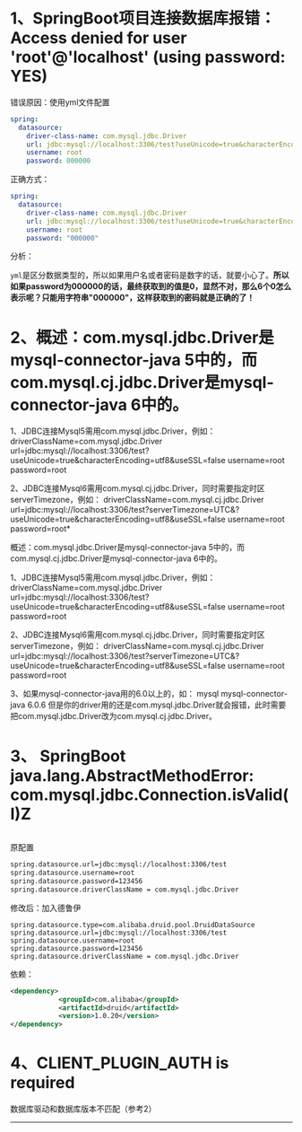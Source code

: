 # 1、SpringBoot项目连接数据库报错：Access denied for user 'root'@'localhost' (using password: YES)

错误原因：使用yml文件配置

```yaml
spring:
  datasource:
    driver-class-name: com.mysql.jdbc.Driver
    url: jdbc:mysql://localhost:3306/test?useUnicode=true&characterEncoding=utf8&characterSetResults=utf8&useSSL=false
    username: root
    password: 000000

```

正确方式：

```yaml
spring:
  datasource:
    driver-class-name: com.mysql.jdbc.Driver
    url: jdbc:mysql://localhost:3306/test?useUnicode=true&characterEncoding=utf8&characterSetResults=utf8&useSSL=false
    username: root
    password: "000000"

```

分析：

`yml`是区分数据类型的，所以如果用户名或者密码是数字的话，就要小心了。**所以如果password为000000的话，最终获取到的值是0，显然不对，那么6个0怎么表示呢？只能用字符串"000000"，这样获取到的密码就是正确的了！**

# 2、概述：com.mysql.jdbc.Driver是mysql-connector-java 5中的，而com.mysql.cj.jdbc.Driver是mysql-connector-java 6中的。

1、JDBC连接Mysql5需用com.mysql.jdbc.Driver，例如：
driverClassName=com.mysql.jdbc.Driver
url=jdbc:mysql://localhost:3306/test?useUnicode=true&characterEncoding=utf8&useSSL=false
username=root
password=root

2、JDBC连接Mysql6需用com.mysql.cj.jdbc.Driver，同时需要指定时区serverTimezone，例如：
driverClassName=com.mysql.cj.jdbc.Driver
url=jdbc:mysql://localhost:3306/test?serverTimezone=UTC&?useUnicode=true&characterEncoding=utf8&useSSL=false
username=root
password=root*

  概述：com.mysql.jdbc.Driver是mysql-connector-java 5中的，而com.mysql.cj.jdbc.Driver是mysql-connector-java 6中的。

1、JDBC连接Mysql5需用com.mysql.jdbc.Driver，例如：
driverClassName=com.mysql.jdbc.Driver
url=jdbc:mysql://localhost:3306/test?useUnicode=true&characterEncoding=utf8&useSSL=false
username=root
password=root

2、JDBC连接Mysql6需用com.mysql.cj.jdbc.Driver，同时需要指定时区serverTimezone，例如：
driverClassName=com.mysql.cj.jdbc.Driver
url=jdbc:mysql://localhost:3306/test?serverTimezone=UTC&?useUnicode=true&characterEncoding=utf8&useSSL=false
username=root
password=root

3、如果mysql-connector-java用的6.0以上的，如：
<dependency>
    <groupId>mysql</groupId>
    <artifactId>mysql-connector-java</artifactId>
    <version>6.0.6</version>
</dependency>
但是你的driver用的还是com.mysql.jdbc.Driver就会报错，此时需要把com.mysql.jdbc.Driver改为com.mysql.cj.jdbc.Driver。

  

# 3、 SpringBoot java.lang.AbstractMethodError: com.mysql.jdbc.Connection.isValid(I)Z

```

```

原配置

```xml
spring.datasource.url=jdbc:mysql://localhost:3306/test
spring.datasource.username=root
spring.datasource.password=123456
spring.datasource.driverClassName = com.mysql.jdbc.Driver
```

修改后：加入德鲁伊

```
spring.datasource.type=com.alibaba.druid.pool.DruidDataSource
spring.datasource.url=jdbc:mysql://localhost:3306/test
spring.datasource.username=root
spring.datasource.password=123456
spring.datasource.driverClassName = com.mysql.jdbc.Driver

```

依赖：

```xml
<dependency>
            <groupId>com.alibaba</groupId>
            <artifactId>druid</artifactId>
            <version>1.0.20</version>
</dependency>

```

# 4、CLIENT_PLUGIN_AUTH is required

数据库驱动和数据库版本不匹配（参考2）

****